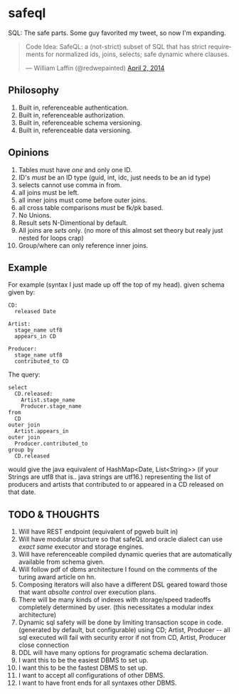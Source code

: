 safeql
======

SQL: The safe parts. Some guy favorited my tweet, so now I'm expanding. 

<blockquote class="twitter-tweet" lang="en"><p>Code Idea: SafeQL: a (not-strict) subset of SQL that has strict requirements for normalized ids, joins, selects; safe dynamic where clauses.</p>&mdash; William Laffin (@redwepainted) <a href="https://twitter.com/redwepainted/statuses/451167319784701952">April 2, 2014</a></blockquote>
<script async src="//platform.twitter.com/widgets.js" charset="utf-8"></script>

Philosophy
----------

1. Built in, referenceable authentication. 
2. Built in, referenceable authorization.
3. Built in, referenceable schema versioning.
4. Built in, referenceable data versioning.

Opinions
--------

1. Tables must have *one* and only one ID.
2. ID's *must* be an ID type (guid, int, idc, just needs to be an id type)
3. selects cannot use comma in from.
4. all joins must be left. 
5. all inner joins must come before outer joins.
6. all cross table comparisons *must* be fk/pk based.
7. No Unions.
8. Result sets N-Dimentional by default.
9. All joins are *sets* only. (no more of this almost set theory but realy just nested for loops crap)
10. Group/where can only reference inner joins.


Example
-------

For example (syntax I just made up off the top of my head). given schema given by:

    CD:
      released Date

    Artist:
      stage_name utf8
      appears_in CD

    Producer:
      stage_name utf8
      contributed_to CD

The query:

    select 
      CD.released:
        Artist.stage_name
        Producer.stage_name
    from 
      CD
    outer join 
      Artist.appears_in
    outer join
      Producer.contributed_to 
    group by
      CD.released

would give the java equivalent of HashMap&lt;Date, List&lt;String&gt;&gt; (if your Strings are utf8 that is.. java strings are utf16.) representing the list of producers and artists that contributed to or appeared in a CD released on that date. 

TODO &amp; THOUGHTS
-------------------

1. Will have REST endpoint (equivalent of pgweb built in)
2. Will have modular structure so that safeQL and oracle dialect can use *exact same* executor and storage engines.
3. Will have referenceable compiled dynamic queries that are automatically available from schema given.
4. Will follow pdf of dbms architecture I found on the comments of the turing award article on hn.
5. Composing iterators will also have a different DSL geared toward those that want *absolte control* over execution plans.
6. There will be many kinds of indexes with storage/speed tradeoffs completely determined by user. (this necessitates a modular index architecture)
7. Dynamic sql safety will be done by limiting transaction scope in code. (generated by default, but configurable)
    using CD; Artist, Producer
    -- all sql executed will fail with security error if not from CD, Artist, Producer
    close connection
8. DDL will have many options for programatic schema declaration.
9. I want this to be the easiest DBMS to set up.
10. I want this to be the fastest DBMS to set up.
11. I want to accept all configurations of other DBMS.
12. I want to have front ends for all syntaxes other DBMS.
